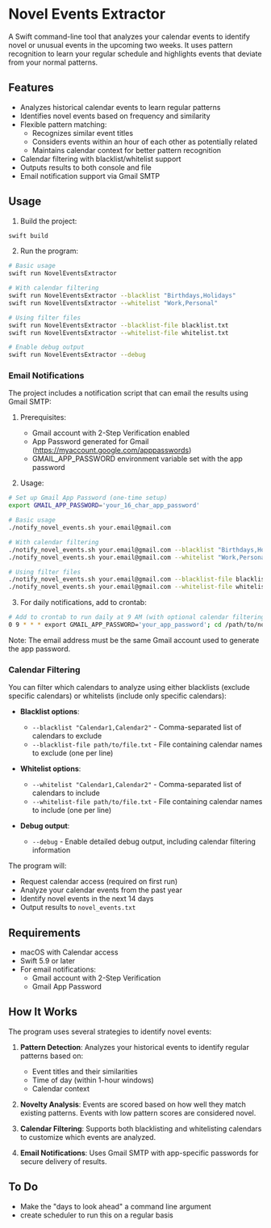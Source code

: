 # Novel Events Extractor

A Swift command-line tool that analyzes your calendar events to identify novel or unusual events in the upcoming two weeks. It uses pattern recognition to learn your regular schedule and highlights events that deviate from your normal patterns.

## Features

- Analyzes historical calendar events to learn regular patterns
- Identifies novel events based on frequency and similarity
- Flexible pattern matching:
  - Recognizes similar event titles
  - Considers events within an hour of each other as potentially related
  - Maintains calendar context for better pattern recognition
- Calendar filtering with blacklist/whitelist support
- Outputs results to both console and file
- Email notification support via Gmail SMTP

## Usage

1. Build the project:
```bash
swift build
```

2. Run the program:
```bash
# Basic usage
swift run NovelEventsExtractor

# With calendar filtering
swift run NovelEventsExtractor --blacklist "Birthdays,Holidays"
swift run NovelEventsExtractor --whitelist "Work,Personal"

# Using filter files
swift run NovelEventsExtractor --blacklist-file blacklist.txt
swift run NovelEventsExtractor --whitelist-file whitelist.txt

# Enable debug output
swift run NovelEventsExtractor --debug
```

### Email Notifications

The project includes a notification script that can email the results using Gmail SMTP:

1. Prerequisites:
   - Gmail account with 2-Step Verification enabled
   - App Password generated for Gmail (https://myaccount.google.com/apppasswords)
   - GMAIL_APP_PASSWORD environment variable set with the app password

2. Usage:
```bash
# Set up Gmail App Password (one-time setup)
export GMAIL_APP_PASSWORD='your_16_char_app_password'

# Basic usage
./notify_novel_events.sh your.email@gmail.com

# With calendar filtering
./notify_novel_events.sh your.email@gmail.com --blacklist "Birthdays,Holidays"
./notify_novel_events.sh your.email@gmail.com --whitelist "Work,Personal"

# Using filter files
./notify_novel_events.sh your.email@gmail.com --blacklist-file blacklist.txt
./notify_novel_events.sh your.email@gmail.com --whitelist-file whitelist.txt
```

3. For daily notifications, add to crontab:
```bash
# Add to crontab to run daily at 9 AM (with optional calendar filtering)
0 9 * * * export GMAIL_APP_PASSWORD='your_app_password'; cd /path/to/novel-events-extractor && ./notify_novel_events.sh your.email@gmail.com --blacklist "Birthdays,Holidays"
```

Note: The email address must be the same Gmail account used to generate the app password.

### Calendar Filtering

You can filter which calendars to analyze using either blacklists (exclude specific calendars) or whitelists (include only specific calendars):

- **Blacklist options**:
  - `--blacklist "Calendar1,Calendar2"` - Comma-separated list of calendars to exclude
  - `--blacklist-file path/to/file.txt` - File containing calendar names to exclude (one per line)

- **Whitelist options**:
  - `--whitelist "Calendar1,Calendar2"` - Comma-separated list of calendars to include
  - `--whitelist-file path/to/file.txt` - File containing calendar names to include (one per line)

- **Debug output**:
  - `--debug` - Enable detailed debug output, including calendar filtering information

The program will:
- Request calendar access (required on first run)
- Analyze your calendar events from the past year
- Identify novel events in the next 14 days
- Output results to `novel_events.txt`

## Requirements

- macOS with Calendar access
- Swift 5.9 or later
- For email notifications:
  - Gmail account with 2-Step Verification
  - Gmail App Password

## How It Works

The program uses several strategies to identify novel events:

1. **Pattern Detection**: Analyzes your historical events to identify regular patterns based on:
   - Event titles and their similarities
   - Time of day (within 1-hour windows)
   - Calendar context

2. **Novelty Analysis**: Events are scored based on how well they match existing patterns. Events with low pattern scores are considered novel.

3. **Calendar Filtering**: Supports both blacklisting and whitelisting calendars to customize which events are analyzed.

4. **Email Notifications**: Uses Gmail SMTP with app-specific passwords for secure delivery of results.

## To Do
- Make the "days to look ahead" a command line argument
- create scheduler to run this on a regular basis
